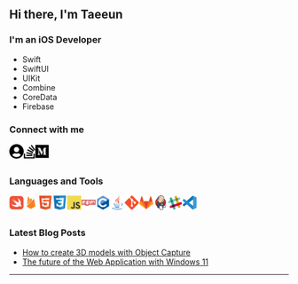 ## Hi there, I'm Taeeun

### I'm an iOS Developer

- Swift
- SwiftUI
- UIKit
- Combine
- CoreData
- Firebase

### Connect with me

[<img align="left" alt="portfolio" width="26px" src="icon/user-circle-solid.svg" />][portfolio]
[<img align="left" alt="stackoverflow" width="21px" src="icon/stack-overflow-brands.svg" />][stackoverflow]
[<img align="left" alt="medium" width="24px" src="icon/medium-brands.svg" />][medium]

<br />
<br />

### Languages and Tools

<img align="left" alt="Swift" width="26px" src="icon/swift-original.svg"/>
<img align="left" alt="Swift" width="26px" src="icon/firebase-plain.svg"/>
<img align="left" alt="Swift" width="26px" src="icon/html5-original.svg"/>
<img align="left" alt="Swift" width="26px" src="icon/css3-original.svg"/>
<img align="left" alt="Swift" width="26px" src="icon/javascript-original.svg"/>
<img align="left" alt="Swift" width="26px" src="icon/npm-original-wordmark.svg"/>
<img align="left" alt="Swift" width="26px" src="icon/c-original.svg"/>
<img align="left" alt="Swift" width="26px" src="icon/java-original.svg"/>
<img align="left" alt="Swift" width="26px" src="icon/git-original.svg"/>
<img align="left" alt="Swift" width="26px" src="icon/gitlab-original.svg"/>
<img align="left" alt="Swift" width="26px" src="icon/jenkins-original.svg"/>
<img align="left" alt="Swift" width="26px" src="icon/slack-original.svg"/>
<img align="left" alt="Swift" width="26px" src="icon/vscode-original.svg"/>

<br />
<br />

### Latest Blog Posts

- [How to create 3D models with Object Capture](https://taeeun-kim.medium.com/how-to-create-3d-models-with-object-capture-9b3d1226bd10)
- [The future of the Web Application with Windows 11](https://taeeun-kim.medium.com/the-future-of-the-web-application-with-windows-11-8ab88a2d16be)

---

[monthlywallet]: github.com
[portfolio]: https://taeeun-kim.github.io/Portfolio/
[stackoverflow]: https://stackoverflow.com/users/15603993/taeeun-kim
[medium]: https://taeeun-kim.medium.com

<!-- https://fontawesome.com/license -->
